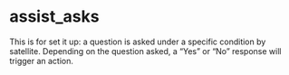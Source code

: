# assist_asks
This is for set it up: a question is asked under a specific condition by satellite. Depending on the question asked, a “Yes” or “No” response will trigger an action.
